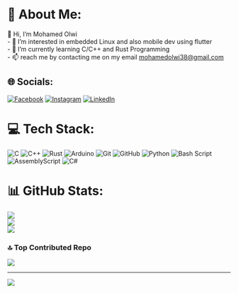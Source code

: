 # 💫 About Me:
👋 Hi, I’m Mohamed Olwi<br>- 👀 I’m interested in embedded Linux and also mobile dev using flutter<br>- 🌱 I’m currently learning C/C++ and Rust Programming <br>- 📫 reach me by contacting me on my email mohamedolwi38@gmail.com


## 🌐 Socials:
[![Facebook](https://img.shields.io/badge/Facebook-%231877F2.svg?logo=Facebook&logoColor=white)](https://facebook.com/https://www.facebook.com/mohammed.olwi.1/) [![Instagram](https://img.shields.io/badge/Instagram-%23E4405F.svg?logo=Instagram&logoColor=white)](https://instagram.com/https://www.instagram.com/mohamed_olwi/) [![LinkedIn](https://img.shields.io/badge/LinkedIn-%230077B5.svg?logo=linkedin&logoColor=white)](https://linkedin.com/in/https://www.linkedin.com/in/mohamed-olwi-995403211) 

# 💻 Tech Stack:
![C](https://img.shields.io/badge/c-%2300599C.svg?style=for-the-badge&logo=c&logoColor=white) ![C++](https://img.shields.io/badge/c++-%2300599C.svg?style=for-the-badge&logo=c%2B%2B&logoColor=white) ![Rust](https://img.shields.io/badge/rust-%23000000.svg?style=for-the-badge&logo=rust&logoColor=white) ![Arduino](https://img.shields.io/badge/-Arduino-00979D?style=for-the-badge&logo=Arduino&logoColor=white) ![Git](https://img.shields.io/badge/git-%23F05033.svg?style=for-the-badge&logo=git&logoColor=white) ![GitHub](https://img.shields.io/badge/github-%23121011.svg?style=for-the-badge&logo=github&logoColor=white) ![Python](https://img.shields.io/badge/python-3670A0?style=for-the-badge&logo=python&logoColor=ffdd54) ![Bash Script](https://img.shields.io/badge/bash_script-%23121011.svg?style=for-the-badge&logo=gnu-bash&logoColor=white) ![AssemblyScript](https://img.shields.io/badge/assembly%20script-%23000000.svg?style=for-the-badge&logo=assemblyscript&logoColor=white) ![C#](https://img.shields.io/badge/c%23-%23239120.svg?style=for-the-badge&logo=csharp&logoColor=white)
# 📊 GitHub Stats:
![](https://github-readme-stats.vercel.app/api?username=Mohamed-Olwi311222&theme=dark&hide_border=false&include_all_commits=true&count_private=true)<br/>
![](https://github-readme-streak-stats.herokuapp.com/?user=Mohamed-Olwi311222&theme=dark&hide_border=false)<br/>
![](https://github-readme-stats.vercel.app/api/top-langs/?username=Mohamed-Olwi311222&theme=dark&hide_border=false&include_all_commits=true&count_private=true&layout=compact)

### 🔝 Top Contributed Repo
![](https://github-contributor-stats.vercel.app/api?username=Mohamed-Olwi311222&limit=5&theme=dark&combine_all_yearly_contributions=true)

---
[![](https://visitcount.itsvg.in/api?id=Mohamed-Olwi311222&icon=0&color=0)](https://visitcount.itsvg.in)

